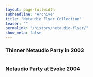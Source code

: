 ```yaml
---
layout: page-fullwidth
subheadline: "Archive"
title: "Netaudio Flyer Collection"
teaser: ""
permalink: "/history/netaudio-flyer/"
show_meta: false
---
```

### Thinner Netaudio Party in 2003

<img src="{{ site.url }}/archive/flyer/thinner_flyer_popkomm03.jpg" alt="">


### Netaudio Party at Evoke 2004

<img src="{{ site.url }}/archive/flyer/evoke_flyer_panorama.jpg" alt="">
